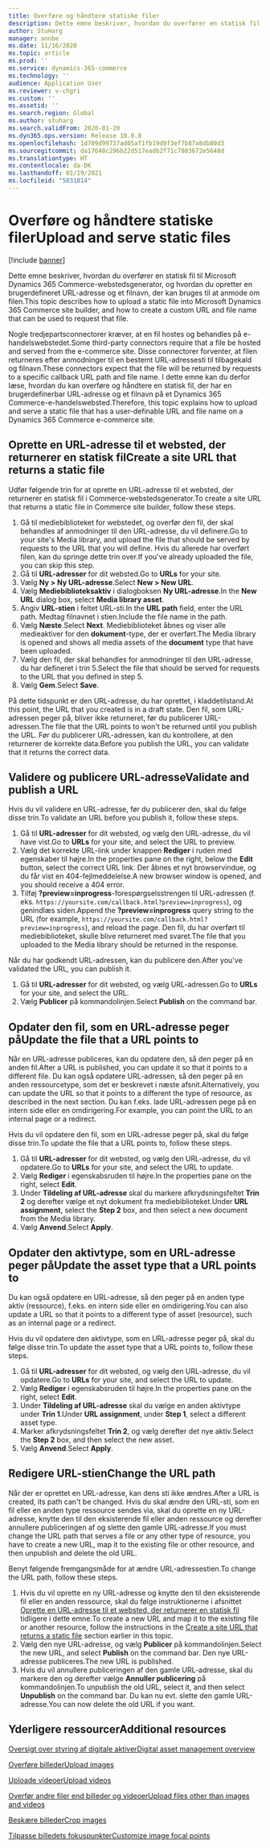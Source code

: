 ```yaml
---
title: Overføre og håndtere statiske filer
description: Dette emne beskriver, hvordan du overfører en statisk fil til Microsoft Dynamics 365 Commerce-webstedsgenerator, og hvordan du opretter en brugerdefineret URL-adresse og et filnavn, der kan bruges til at anmode om filen.
author: StuHarg
manager: annbe
ms.date: 11/16/2020
ms.topic: article
ms.prod: ''
ms.service: dynamics-365-commerce
ms.technology: ''
audience: Application User
ms.reviewer: v-chgri
ms.custom: ''
ms.assetid: ''
ms.search.region: Global
ms.author: stuharg
ms.search.validFrom: 2020-01-20
ms.dyn365.ops.version: Release 10.0.8
ms.openlocfilehash: 1d709d99737ad05af1fb19d9f3ef7b87a8db80d3
ms.sourcegitcommit: da17648c296b22d517eadb2f71c7803672e5648d
ms.translationtype: HT
ms.contentlocale: da-DK
ms.lasthandoff: 01/19/2021
ms.locfileid: "5031814"
---
```

# <a name="upload-and-serve-static-files"></a><span data-ttu-id="ecb74-103">Overføre og håndtere statiske filer</span><span class="sxs-lookup"><span data-stu-id="ecb74-103">Upload and serve static files</span></span>

[!include [banner](includes/banner.md)]

<span data-ttu-id="ecb74-104">Dette emne beskriver, hvordan du overfører en statisk fil til Microsoft Dynamics 365 Commerce-webstedsgenerator, og hvordan du opretter en brugerdefineret URL-adresse og et filnavn, der kan bruges til at anmode om filen.</span><span class="sxs-lookup"><span data-stu-id="ecb74-104">This topic describes how to upload a static file into Microsoft Dynamics 365 Commerce site builder, and how to create a custom URL and file name that can be used to request that file.</span></span>

<span data-ttu-id="ecb74-105">Nogle tredjepartsconnectorer kræver, at en fil hostes og behandles på e-handelswebstedet.</span><span class="sxs-lookup"><span data-stu-id="ecb74-105">Some third-party connectors require that a file be hosted and served from the e-commerce site.</span></span> <span data-ttu-id="ecb74-106">Disse connectorer forventer, at filen returneres efter anmodninger til en bestemt URL-adressesti til tilbagekald og filnavn.</span><span class="sxs-lookup"><span data-stu-id="ecb74-106">These connectors expect that the file will be returned by requests to a specific callback URL path and file name.</span></span> <span data-ttu-id="ecb74-107">I dette emne kan du derfor læse, hvordan du kan overføre og håndtere en statisk fil, der har en brugerdefinerbar URL-adresse og et filnavn på et Dynamics 365 Commerce-e-handelswebsted.</span><span class="sxs-lookup"><span data-stu-id="ecb74-107">Therefore, this topic explains how to upload and serve a static file that has a user-definable URL and file name on a Dynamics 365 Commerce e-commerce site.</span></span>

## <a name="create-a-site-url-that-returns-a-static-file"></a><span data-ttu-id="ecb74-108">Oprette en URL-adresse til et websted, der returnerer en statisk fil</span><span class="sxs-lookup"><span data-stu-id="ecb74-108">Create a site URL that returns a static file</span></span>

<span data-ttu-id="ecb74-109">Udfør følgende trin for at oprette en URL-adresse til et websted, der returnerer en statisk fil i Commerce-webstedsgenerator.</span><span class="sxs-lookup"><span data-stu-id="ecb74-109">To create a site URL that returns a static file in Commerce site builder, follow these steps.</span></span>

1. <span data-ttu-id="ecb74-110">Gå til mediebiblioteket for webstedet, og overfør den fil, der skal behandles af anmodninger til den URL-adresse, du vil definere.</span><span class="sxs-lookup"><span data-stu-id="ecb74-110">Go to your site's Media library, and upload the file that should be served by requests to the URL that you will define.</span></span> <span data-ttu-id="ecb74-111">Hvis du allerede har overført filen, kan du springe dette trin over.</span><span class="sxs-lookup"><span data-stu-id="ecb74-111">If you've already uploaded the file, you can skip this step.</span></span>
1. <span data-ttu-id="ecb74-112">Gå til **URL-adresser** for dit websted.</span><span class="sxs-lookup"><span data-stu-id="ecb74-112">Go to **URLs** for your site.</span></span>
1. <span data-ttu-id="ecb74-113">Vælg **Ny \> Ny URL-adresse**.</span><span class="sxs-lookup"><span data-stu-id="ecb74-113">Select **New \> New URL**.</span></span>
1. <span data-ttu-id="ecb74-114">Vælg **Mediebiblioteksaktiv** i dialogboksen **Ny URL-adresse**.</span><span class="sxs-lookup"><span data-stu-id="ecb74-114">In the **New URL** dialog box, select **Media library asset**.</span></span>
1. <span data-ttu-id="ecb74-115">Angiv **URL-stien** i feltet URL-sti.</span><span class="sxs-lookup"><span data-stu-id="ecb74-115">In the **URL path** field, enter the URL path.</span></span> <span data-ttu-id="ecb74-116">Medtag filnavnet i stien.</span><span class="sxs-lookup"><span data-stu-id="ecb74-116">Include the file name in the path.</span></span>
1. <span data-ttu-id="ecb74-117">Vælg **Næste**.</span><span class="sxs-lookup"><span data-stu-id="ecb74-117">Select **Next**.</span></span> <span data-ttu-id="ecb74-118">Mediebiblioteket åbnes og viser alle medieaktiver for den **dokument**-type, der er overført.</span><span class="sxs-lookup"><span data-stu-id="ecb74-118">The Media library is opened and shows all media assets of the **document** type that have been uploaded.</span></span>
1. <span data-ttu-id="ecb74-119">Vælg den fil, der skal behandles for anmodninger til den URL-adresse, du har defineret i trin 5.</span><span class="sxs-lookup"><span data-stu-id="ecb74-119">Select the file that should be served for requests to the URL that you defined in step 5.</span></span>
1. <span data-ttu-id="ecb74-120">Vælg **Gem**.</span><span class="sxs-lookup"><span data-stu-id="ecb74-120">Select **Save**.</span></span>

<span data-ttu-id="ecb74-121">På dette tidspunkt er den URL-adresse, du har oprettet, i kladdetilstand.</span><span class="sxs-lookup"><span data-stu-id="ecb74-121">At this point, the URL that you created is in a draft state.</span></span> <span data-ttu-id="ecb74-122">Den fil, som URL-adressen peger på, bliver ikke returneret, før du publicerer URL-adressen.</span><span class="sxs-lookup"><span data-stu-id="ecb74-122">The file that the URL points to won't be returned until you publish the URL.</span></span> <span data-ttu-id="ecb74-123">Før du publicerer URL-adressen, kan du kontrollere, at den returnerer de korrekte data.</span><span class="sxs-lookup"><span data-stu-id="ecb74-123">Before you publish the URL, you can validate that it returns the correct data.</span></span>

## <a name="validate-and-publish-a-url"></a><span data-ttu-id="ecb74-124">Validere og publicere URL-adresse</span><span class="sxs-lookup"><span data-stu-id="ecb74-124">Validate and publish a URL</span></span>

<span data-ttu-id="ecb74-125">Hvis du vil validere en URL-adresse, før du publicerer den, skal du følge disse trin.</span><span class="sxs-lookup"><span data-stu-id="ecb74-125">To validate an URL before you publish it, follow these steps.</span></span>

1. <span data-ttu-id="ecb74-126">Gå til **URL-adresser** for dit websted, og vælg den URL-adresse, du vil have vist.</span><span class="sxs-lookup"><span data-stu-id="ecb74-126">Go to **URLs** for your site, and select the URL to preview.</span></span>
2. <span data-ttu-id="ecb74-127">Vælg det korrekte URL-link under knappen **Rediger** i ruden med egenskaber til højre.</span><span class="sxs-lookup"><span data-stu-id="ecb74-127">In the properties pane on the right, below the **Edit** button, select the correct URL link.</span></span> <span data-ttu-id="ecb74-128">Der åbnes et nyt browservindue, og du får vist en 404-fejlmeddelelse.</span><span class="sxs-lookup"><span data-stu-id="ecb74-128">A new browser window is opened, and you should receive a 404 error.</span></span>
3. <span data-ttu-id="ecb74-129">Tilføj **?preview=inprogress**-forespørgselsstrengen til URL-adressen (f. eks. `https://yoursite.com/callback.html?preview=inprogress`), og genindlæs siden.</span><span class="sxs-lookup"><span data-stu-id="ecb74-129">Append the **?preview=inprogress** query string to the URL (for example, `https://yoursite.com/callback.html?preview=inprogress`), and reload the page.</span></span> <span data-ttu-id="ecb74-130">Den fil, du har overført til mediebiblioteket, skulle blive returneret med svaret.</span><span class="sxs-lookup"><span data-stu-id="ecb74-130">The file that you uploaded to the Media library should be returned in the response.</span></span>

<span data-ttu-id="ecb74-131">Når du har godkendt URL-adressen, kan du publicere den.</span><span class="sxs-lookup"><span data-stu-id="ecb74-131">After you've validated the URL, you can publish it.</span></span>

1. <span data-ttu-id="ecb74-132">Gå til **URL-adresser** for dit websted, og vælg URL-adressen.</span><span class="sxs-lookup"><span data-stu-id="ecb74-132">Go to **URLs** for your site, and select the URL.</span></span>
2. <span data-ttu-id="ecb74-133">Vælg **Publicer** på kommandolinjen.</span><span class="sxs-lookup"><span data-stu-id="ecb74-133">Select **Publish** on the command bar.</span></span>

## <a name="update-the-file-that-a-url-points-to"></a><span data-ttu-id="ecb74-134">Opdater den fil, som en URL-adresse peger på</span><span class="sxs-lookup"><span data-stu-id="ecb74-134">Update the file that a URL points to</span></span>

<span data-ttu-id="ecb74-135">Når en URL-adresse publiceres, kan du opdatere den, så den peger på en anden fil.</span><span class="sxs-lookup"><span data-stu-id="ecb74-135">After a URL is published, you can update it so that it points to a different file.</span></span> <span data-ttu-id="ecb74-136">Du kan også opdatere URL-adressen, så den peger på en anden ressourcetype, som det er beskrevet i næste afsnit.</span><span class="sxs-lookup"><span data-stu-id="ecb74-136">Alternatively, you can update the URL so that it points to a different the type of resource, as described in the next section.</span></span> <span data-ttu-id="ecb74-137">Du kan f.eks. lade URL-adressen pege på en intern side eller en omdirigering.</span><span class="sxs-lookup"><span data-stu-id="ecb74-137">For example, you can point the URL to an internal page or a redirect.</span></span>

<span data-ttu-id="ecb74-138">Hvis du vil opdatere den fil, som en URL-adresse peger på, skal du følge disse trin.</span><span class="sxs-lookup"><span data-stu-id="ecb74-138">To update the file that a URL points to, follow these steps.</span></span>

1. <span data-ttu-id="ecb74-139">Gå til **URL-adresser** for dit websted, og vælg den URL-adresse, du vil opdatere.</span><span class="sxs-lookup"><span data-stu-id="ecb74-139">Go to **URLs** for your site, and select the URL to update.</span></span>
1. <span data-ttu-id="ecb74-140">Vælg **Rediger** i egenskabsruden til højre.</span><span class="sxs-lookup"><span data-stu-id="ecb74-140">In the properties pane on the right, select **Edit**.</span></span>
1. <span data-ttu-id="ecb74-141">Under **Tildeling af URL-adresse** skal du markere afkrydsningsfeltet **Trin 2** og derefter vælge et nyt dokument fra mediebiblioteket.</span><span class="sxs-lookup"><span data-stu-id="ecb74-141">Under **URL assignment**, select the **Step 2** box, and then select a new document from the Media library.</span></span>
1. <span data-ttu-id="ecb74-142">Vælg **Anvend**.</span><span class="sxs-lookup"><span data-stu-id="ecb74-142">Select **Apply**.</span></span>

## <a name="update-the-asset-type-that-a-url-points-to"></a><span data-ttu-id="ecb74-143">Opdater den aktivtype, som en URL-adresse peger på</span><span class="sxs-lookup"><span data-stu-id="ecb74-143">Update the asset type that a URL points to</span></span>

<span data-ttu-id="ecb74-144">Du kan også opdatere en URL-adresse, så den peger på en anden type aktiv (ressource), f.eks. en intern side eller en omdirigering.</span><span class="sxs-lookup"><span data-stu-id="ecb74-144">You can also update a URL so that it points to a different type of asset (resource), such as an internal page or a redirect.</span></span>

<span data-ttu-id="ecb74-145">Hvis du vil opdatere den aktivtype, som en URL-adresse peger på, skal du følge disse trin.</span><span class="sxs-lookup"><span data-stu-id="ecb74-145">To update the asset type that a URL points to, follow these steps.</span></span>

1. <span data-ttu-id="ecb74-146">Gå til **URL-adresser** for dit websted, og vælg den URL-adresse, du vil opdatere.</span><span class="sxs-lookup"><span data-stu-id="ecb74-146">Go to **URLs** for your site, and select the URL to update.</span></span>
1. <span data-ttu-id="ecb74-147">Vælg **Rediger** i egenskabsruden til højre.</span><span class="sxs-lookup"><span data-stu-id="ecb74-147">In the properties pane on the right, select **Edit**.</span></span>
1. <span data-ttu-id="ecb74-148">Under **Tildeling af URL-adresse** skal du vælge en anden aktivtype under **Trin 1**.</span><span class="sxs-lookup"><span data-stu-id="ecb74-148">Under **URL assignment**, under **Step 1**, select a different asset type.</span></span>
1. <span data-ttu-id="ecb74-149">Marker afkrydsningsfeltet **Trin 2**, og vælg derefter det nye aktiv.</span><span class="sxs-lookup"><span data-stu-id="ecb74-149">Select the **Step 2** box, and then select the new asset.</span></span>
1. <span data-ttu-id="ecb74-150">Vælg **Anvend**.</span><span class="sxs-lookup"><span data-stu-id="ecb74-150">Select **Apply**.</span></span>

## <a name="change-the-url-path"></a><span data-ttu-id="ecb74-151">Redigere URL-stien</span><span class="sxs-lookup"><span data-stu-id="ecb74-151">Change the URL path</span></span>

<span data-ttu-id="ecb74-152">Når der er oprettet en URL-adresse, kan dens sti ikke ændres.</span><span class="sxs-lookup"><span data-stu-id="ecb74-152">After a URL is created, its path can't be changed.</span></span> <span data-ttu-id="ecb74-153">Hvis du skal ændre den URL-sti, som en fil eller en anden type ressource sendes via, skal du oprette en ny URL-adresse, knytte den til den eksisterende fil eller anden ressource og derefter annullere publiceringen af og slette den gamle URL-adresse.</span><span class="sxs-lookup"><span data-stu-id="ecb74-153">If you must change the URL path that serves a file or any other type of resource, you have to create a new URL, map it to the existing file or other resource, and then unpublish and delete the old URL.</span></span>

<span data-ttu-id="ecb74-154">Benyt følgende fremgangsmåde for at ændre URL-adressestien.</span><span class="sxs-lookup"><span data-stu-id="ecb74-154">To change the URL path, follow these steps.</span></span>

1. <span data-ttu-id="ecb74-155">Hvis du vil oprette en ny URL-adresse og knytte den til den eksisterende fil eller en anden ressource, skal du følge instruktionerne i afsnittet [Oprette en URL-adresse til et websted, der returnerer en statisk fil](#create-a-site-url-that-returns-a-static-file) tidligere i dette emne.</span><span class="sxs-lookup"><span data-stu-id="ecb74-155">To create a new URL and map it to the existing file or another resource, follow the instructions in the [Create a site URL that returns a static file](#create-a-site-url-that-returns-a-static-file) section earlier in this topic.</span></span>
1. <span data-ttu-id="ecb74-156">Vælg den nye URL-adresse, og vælg **Publicer** på kommandolinjen.</span><span class="sxs-lookup"><span data-stu-id="ecb74-156">Select the new URL, and select **Publish** on the command bar.</span></span> <span data-ttu-id="ecb74-157">Den nye URL-adresse publiceres.</span><span class="sxs-lookup"><span data-stu-id="ecb74-157">The new URL is published.</span></span>
1. <span data-ttu-id="ecb74-158">Hvis du vil annullere publiceringen af den gamle URL-adresse, skal du markere den og derefter vælge **Annuller publicering** på kommandolinjen.</span><span class="sxs-lookup"><span data-stu-id="ecb74-158">To unpublish the old URL, select it, and then select **Unpublish** on the command bar.</span></span> <span data-ttu-id="ecb74-159">Du kan nu evt. slette den gamle URL-adresse.</span><span class="sxs-lookup"><span data-stu-id="ecb74-159">You can now delete the old URL if you want.</span></span>

## <a name="additional-resources"></a><span data-ttu-id="ecb74-160">Yderligere ressourcer</span><span class="sxs-lookup"><span data-stu-id="ecb74-160">Additional resources</span></span>

[<span data-ttu-id="ecb74-161">Oversigt over styring af digitale aktiver</span><span class="sxs-lookup"><span data-stu-id="ecb74-161">Digital asset management overview</span></span>](dam-overview.md)

[<span data-ttu-id="ecb74-162">Overføre billeder</span><span class="sxs-lookup"><span data-stu-id="ecb74-162">Upload images</span></span>](dam-upload-images.md)

[<span data-ttu-id="ecb74-163">Uploade videoer</span><span class="sxs-lookup"><span data-stu-id="ecb74-163">Upload videos</span></span>](dam-upload-video.md)

[<span data-ttu-id="ecb74-164">Overfør andre filer end billeder og videoer</span><span class="sxs-lookup"><span data-stu-id="ecb74-164">Upload files other than images and videos</span></span>](dam-upload-files.md)

[<span data-ttu-id="ecb74-165">Beskære billeder</span><span class="sxs-lookup"><span data-stu-id="ecb74-165">Crop images</span></span>](dam-crop-images.md)

[<span data-ttu-id="ecb74-166">Tilpasse billedets fokuspunkter</span><span class="sxs-lookup"><span data-stu-id="ecb74-166">Customize image focal points</span></span>](dam-custom-focal-point.md)
